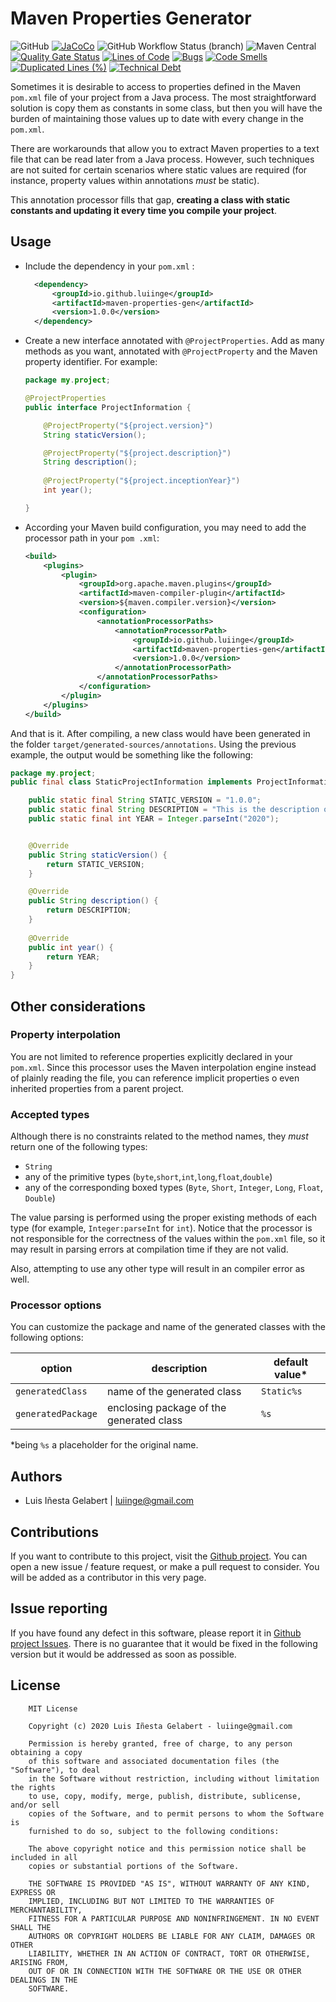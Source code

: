 Maven Properties Generator
================================================================================

![GitHub](https://img.shields.io/github/license/luiinge/maven-properties-gen?style=plastic)
[![JaCoCo](https://img.shields.io/badge/dynamic/xml?style=plastic&label=coverage&query=floor%28%28%2Freport%2Fcounter%5B%40type%3D%27INSTRUCTION%27%5D%2F%40covered%29div%28%20%2Freport%2Fcounter%5B%40type%3D%27INSTRUCTION%27%5D%2F%40covered%20%2B%20%2Freport%2Fcounter%5B%40type%3D%27INSTRUCTION%27%5D%2F%40missed%20%29%2A100%29&suffix=%20%25&url=https%3A%2F%2Fraw.githubusercontent.com%2Fluiinge%2Fmaven-properties-gen%2Fmaster%2Fdocs%2Fjacoco%2Fjacoco.xml)](https://luiinge.github.io/maven-properties-gen/coverage)
![GitHub Workflow Status (branch)](https://img.shields.io/github/workflow/status/luiinge/maven-properties-gen/quality%20check/master?style=plastic)
![Maven Central](https://img.shields.io/maven-central/v/io.github.luiinge/maven-properties-gen?style=plastic)
[![Quality Gate Status](https://sonarcloud.io/api/project_badges/measure?project=luiinge_maven-properties-gen&metric=alert_status)](https://sonarcloud.io/dashboard?id=luiinge_maven-properties-gen)
[![Lines of Code](https://sonarcloud.io/api/project_badges/measure?project=luiinge_maven-properties-gen&metric=ncloc)](https://sonarcloud.io/dashboard?id=luiinge_maven-properties-gen)
[![Bugs](https://sonarcloud.io/api/project_badges/measure?project=luiinge_maven-properties-gen&metric=bugs)](https://sonarcloud.io/dashboard?id=luiinge_maven-properties-gen)
[![Code Smells](https://sonarcloud.io/api/project_badges/measure?project=luiinge_maven-properties-gen&metric=code_smells)](https://sonarcloud.io/dashboard?id=luiinge_maven-properties-gen)
[![Duplicated Lines (%)](https://sonarcloud.io/api/project_badges/measure?project=luiinge_maven-properties-gen&metric=duplicated_lines_density)](https://sonarcloud.io/dashboard?id=luiinge_maven-properties-gen)
[![Technical Debt](https://sonarcloud.io/api/project_badges/measure?project=luiinge_maven-properties-gen&metric=sqale_index)](https://sonarcloud.io/dashboard?id=luiinge_maven-properties-gen)

Sometimes it is desirable to access to properties defined in the Maven 
`pom.xml` file of your project from a Java process. The most straightforward solution is copy them 
as constants in some class, but then you will have the burden of maintaining those 
values up to date with every change in the `pom.xml`. 

There are workarounds that allow you to extract Maven properties to a
text file that can be read later from a Java process. However, such techniques are not suited for 
certain scenarios where static values are required (for instance, property values within 
annotations *must* be static). 

This annotation processor fills that gap, **creating a class with static constants and updating it
every time you compile your project**. 

Usage
--------------------------------------------------------------------------------

- Include the dependency in your `pom.xml` :
    ```xml
      <dependency>
          <groupId>io.github.luiinge</groupId>
          <artifactId>maven-properties-gen</artifactId>
          <version>1.0.0</version>
      </dependency>
    ```

- Create a new interface annotated with `@ProjectProperties`. Add as many methods as you 
want, annotated with `@ProjectProperty` and the Maven property identifier. For example:

    ```java
    package my.project;
  
    @ProjectProperties
    public interface ProjectInformation {
    
        @ProjectProperty("${project.version}")
        String staticVersion();
    
        @ProjectProperty("${project.description}")
        String description();
      
        @ProjectProperty("${project.inceptionYear}")
        int year();
  
    }
    ```
    

- According your Maven build configuration, you may need to add the processor path in your `pom
.xml`:
    ```xml
    <build>
        <plugins>
            <plugin>
                <groupId>org.apache.maven.plugins</groupId>
                <artifactId>maven-compiler-plugin</artifactId>
                <version>${maven.compiler.version}</version>
                <configuration>
                    <annotationProcessorPaths>
                        <annotationProcessorPath>
                            <groupId>io.github.luiinge</groupId>
                            <artifactId>maven-properties-gen</artifactId>
                            <version>1.0.0</version>
                        </annotationProcessorPath>
                    </annotationProcessorPaths>
                </configuration>
            </plugin>
        </plugins>
    </build>
    ```

And that is it. After compiling, a new class would have been generated in the folder 
`target/generated-sources/annotations`. Using the previous example, the output would be
something like the following:

```java
package my.project;
public final class StaticProjectInformation implements ProjectInformation {

    public static final String STATIC_VERSION = "1.0.0";
    public static final String DESCRIPTION = "This is the description of my project";
    public static final int YEAR = Integer.parseInt("2020");


    @Override
    public String staticVersion() {
        return STATIC_VERSION;
    }

    @Override
    public String description() {
        return DESCRIPTION;
    }
    
    @Override
    public int year() {
        return YEAR;    
    }   
}
```


Other considerations
----------------------------------------------------------------------------

### Property interpolation
You are not limited to reference properties explicitly declared in your `pom.xml`. Since this 
processor uses the Maven interpolation engine instead of plainly reading the file, you can 
reference implicit properties o even inherited properties from a parent project.

### Accepted types
Although there is no constraints related to the method names, they *must* return one of the
following types:
- `String`
- any of the primitive types (`byte`,`short`,`int`,`long`,`float`,`double`)
- any of the corresponding boxed types (`Byte`, `Short`, `Integer`, `Long`, `Float`, `Double`)

The value parsing is performed using the proper existing methods of each type (for example, 
`Integer:parseInt` for `int`). Notice that the processor is not responsible for the correctness
of the values within the `pom.xml` file, so it may result in parsing errors at compilation time 
if they are not valid.

Also, attempting to use any other type will result in an compiler error as well.   

### Processor options
You can customize the package and name of the generated classes with the following options:

| option             | description                              | default value* 
| ------------------ | ---------------------------------------- | ------------- 
| `generatedClass`   | name of the generated class              | `Static%s`
| `generatedPackage` | enclosing package of the generated class | `%s`

*being `%s` a placeholder for the original name.

Authors
-----------------------------------------------------------------------------------------

- Luis Iñesta Gelabert  |  luiinge@gmail.com

Contributions
-----------------------------------------------------------------------------------------
If you want to contribute to this project, visit the
[Github project](https://github.com/luiinge/maven-properties-gen). You can open a new issue
 / feature
request, or make a pull request to consider. You will be added
as a contributor in this very page.

Issue reporting
-----------------------------------------------------------------------------------------
If you have found any defect in this software, please report it 
in [Github project Issues](https://github.com/luiinge/maven-properties-gen/issues). 
There is no guarantee that it would be fixed in the following version but it would 
be addressed as soon as possible.   
 

License
-----------------------------------------------------------------------------------------

```
    MIT License

    Copyright (c) 2020 Luis Iñesta Gelabert - luiinge@gmail.com

    Permission is hereby granted, free of charge, to any person obtaining a copy
    of this software and associated documentation files (the "Software"), to deal
    in the Software without restriction, including without limitation the rights
    to use, copy, modify, merge, publish, distribute, sublicense, and/or sell
    copies of the Software, and to permit persons to whom the Software is
    furnished to do so, subject to the following conditions:

    The above copyright notice and this permission notice shall be included in all
    copies or substantial portions of the Software.

    THE SOFTWARE IS PROVIDED "AS IS", WITHOUT WARRANTY OF ANY KIND, EXPRESS OR
    IMPLIED, INCLUDING BUT NOT LIMITED TO THE WARRANTIES OF MERCHANTABILITY,
    FITNESS FOR A PARTICULAR PURPOSE AND NONINFRINGEMENT. IN NO EVENT SHALL THE
    AUTHORS OR COPYRIGHT HOLDERS BE LIABLE FOR ANY CLAIM, DAMAGES OR OTHER
    LIABILITY, WHETHER IN AN ACTION OF CONTRACT, TORT OR OTHERWISE, ARISING FROM,
    OUT OF OR IN CONNECTION WITH THE SOFTWARE OR THE USE OR OTHER DEALINGS IN THE
    SOFTWARE.
```
 

